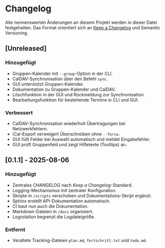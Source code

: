 # Changelog
Alle nennenswerten Änderungen an diesem Projekt werden in dieser Datei festgehalten.
Das Format orientiert sich an [Keep a Changelog](https://keepachangelog.com/de/1.0.0/) und Semantic Versioning.

## [Unreleased]

### Hinzugefügt
- Gruppen-Kalender mit `--group`-Option in der CLI.
- CalDAV-Synchronisation über den Befehl `sync`.
- GUI unterstützt Gruppen-Kalender.
- Dokumentation zu Gruppen-Kalender und CalDAV.
- Löschfunktion in der GUI und Rückmeldung zur Synchronisation.
- Bearbeitungsfunktion für bestehende Termine in CLI und GUI.

### Verbessert
- CalDAV-Synchronisation wiederholt Übertragungen bei Netzwerkfehlern.
- iCal-Export verweigert Überschreiben ohne `--force`.
- GUI füllt Felder bei Auswahl automatisch und meldet Eingabefehler.
- GUI prüft Gruppenfeld und zeigt Hilfetexte (Tooltips) an.

## [0.1.1] - 2025-08-06
### Hinzugefügt
- Zentrales CHANGELOG nach *Keep a Changelog*-Standard.
- Logging-Mechanismus mit zentraler Konfiguration.
- Skripte in `/scripts` verschoben und Dokumentations-Skript ergänzt.
- Sphinx erstellt API-Dokumentation automatisch.
- CI baut nun auch die Dokumentation.
- Markdown-Dateien in `/docs` organisiert.
- Logrotation begrenzt die Logdateigröße.

### Entfernt
- Veraltete Tracking-Dateien `plan.md`, `fortschritt.txt` und `todo.md`.
